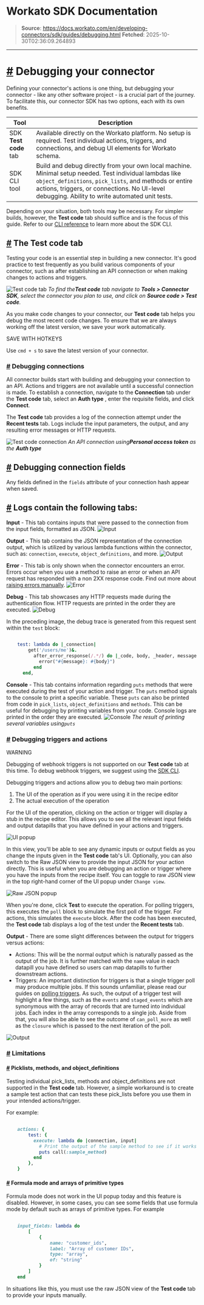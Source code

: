 # Workato SDK Documentation

> **Source**: https://docs.workato.com/en/developing-connectors/sdk/guides/debugging.html
> **Fetched**: 2025-10-30T02:36:09.264893

---

# [#](<#debugging-your-connector>) Debugging your connector

Defining your connector's actions is one thing, but debugging your connector - like any other software project - is a crucial part of the journey. To facilitate this, our connector SDK has two options, each with its own benefits.

Tool | Description  
---|---  
SDK **Test code** tab | Available directly on the Workato platform. No setup is required. Test individual actions, triggers, and connections, and debug UI elements for Workato schema.  
SDK CLI tool | Build and debug directly from your own local machine. Minimal setup needed. Test individual lambdas like `object_definitions`, `pick_lists`, and methods or entire actions, triggers, or connections. No UI-level debugging. Ability to write automated unit tests.  

Depending on your situation, both tools may be necessary. For simpler builds, however, the **Test code** tab should suffice and is the focus of this guide. Refer to our [CLI reference](</developing-connectors/sdk/cli.html#sdk-cli>) to learn more about the SDK CLI.

## [#](<#the-test-code-tab>) The Test code tab

Testing your code is an essential step in building a new connector. It's good practice to test frequently as you build various components of your connector, such as after establishing an API connection or when making changes to actions and triggers.

![Test code tab](/assets/img/test-code-tab.d957a3fd.png) _To find the**Test code** tab navigate to **Tools > Connector SDK**, select the connector you plan to use, and click on **Source code > Test code**._

As you make code changes to your connector, our **Test code** tab helps you debug the most recent code changes. To ensure that we are always working off the latest version, we save your work automatically.

SAVE WITH HOTKEYS

Use `cmd + s` to save the latest version of your connector.

### [#](<#debugging-connections>) Debugging connections

All connector builds start with building and debugging your connection to an API. Actions and triggers are not available until a successful connection is made. To establish a connection, navigate to the **Connection** tab under the **Test code** tab, select an **Auth type** , enter the requisite fields, and click **Connect**.

The **Test code** tab provides a log of the connection attempt under the **Recent tests** tab. Logs include the input parameters, the output, and any resulting error messages or HTTP requests.

![Test code connection](/assets/img/test-code-connection-fields.7d00ab2f.png) _An API connection using**Personal access token** as the **Auth type**_

## [#](<#debugging-connection-fields>) Debugging connection fields

Any fields defined in the `fields` attribute of your connection hash appear when saved.

## [#](<#logs-contain-the-following-tabs>) Logs contain the following tabs:

**Input** \- This tab contains inputs that were passed to the connection from the input fields, formatted as JSON. ![Input](/assets/img/test-code-connection-input.31d4b525.png)

**Output** \- This tab contains the JSON representation of the connection output, which is utilized by various lambda functions within the connector, such as: `connection`, `execute`, `object_definitions`, and more. ![Output](/assets/img/test-code-connection-output.27a638aa.png)

**Error** \- This tab is only shown when the connector encounters an error. Errors occur when you use a method to raise an error or when an API request has responded with a non 2XX response code. Find out more about [raising errors manually](</developing-connectors/sdk/guides/error-handling.html#validating-inputs>). ![Error](/assets/img/test-code-connection-error.365130de.png)

**Debug** \- This tab showcases any HTTP requests made during the authentication flow. HTTP requests are printed in the order they are executed. ![Debug](/assets/img/test-code-connection-debug.76f1fe5a.png)

In the preceding image, the debug trace is generated from this request sent within the `test` block:
```ruby
 
    test: lambda do |_connection|
        get('/users/me')&.
          after_error_response(/.*/) do |_code, body, _header, message|
            error("#{message}: #{body}")
          end
      end,


```

**Console** \- This tab contains information regarding `puts` methods that were executed during the test of your action and trigger. The `puts` method signals to the console to print a specific variable. These `puts` can also be printed from code in `pick_lists`, `object_definitions` and `methods`. This can be useful for debugging by printing variables from your code. Console logs are printed in the order they are executed. ![Console](/assets/img/debugger-connection-console.cc8cc59d.png) _The result of printing several variables using`puts`_

### [#](<#debugging-triggers-and-actions>) Debugging triggers and actions

WARNING

Debugging of webhook triggers is not supported on our **Test code** tab at this time. To debug webhook triggers, we suggest using the [SDK CLI](</developing-connectors/sdk/cli.html#sdk-cli>).

Debugging triggers and actions allow you to debug two main portions:

  1. The UI of the operation as if you were using it in the recipe editor
  2. The actual execution of the operation

For the UI of the operation, clicking on the action or trigger will display a stub in the recipe editor. This allows you to see all the relevant input fields and output datapills that you have defined in your actions and triggers.

![UI popup](/assets/img/debugger-operation-ui.44ff375e.png)

In this view, you'll be able to see any dynamic inputs or output fields as you change the inputs given in the **Test code** tab's UI. Optionally, you can also switch to the Raw JSON view to provide the input JSON for your action directly. This is useful when you are debugging an action or trigger where you have the inputs from the recipe itself. You can toggle to raw JSON view in the top right-hand corner of the UI popup under `Change view`.

![Raw JSON popup](/assets/img/debugger-operation-raw-json.140247ad.png)

When you're done, click **Test** to execute the operation. For polling triggers, this executes the `poll` block to simulate the first poll of the trigger. For actions, this simulates the `execute` block. After the code has been executed, the **Test code** tab displays a log of the test under the **Recent tests** tab.

**Output** \- There are some slight differences between the output for triggers versus actions:

  * Actions: This will be the normal output which is naturally passed as the output of the job. It is further matched with the `name` value in each datapill you have defined so users can map datapills to further downstream actions.
  * Triggers: An important distinction for triggers is that a single trigger poll may produce multiple jobs. If this sounds unfamiliar, please read our guides on [polling triggers](</developing-connectors/sdk/guides/building-triggers/poll.html#how-to-guides-polling-trigger>). As such, the output of a trigger test will highlight a few things, such as the `events` and `staged_events` which are synonymous with the array of records that are turned into individual jobs. Each index in the array corresponds to a single job. Aside from that, you will also be able to see the outcome of `can_poll_more` as well as the `closure` which is passed to the next iteration of the poll.

![Output](/assets/img/debugger-operation-output.6759a239.png)

### [#](<#limitations>) Limitations

#### [#](<#picklists-methods-and-object-definitions>) Picklists, methods, and object_definitions

Testing individual pick_lists, methods and object_definitions are not supported in the **Test code** tab. However, a simple workaround is to create a sample test action that can tests these pick_lists before you use them in your intended actions/trigger.

For example:
```ruby
 
    actions: {
        test: {
          execute: lambda do |connection, input|
            # Print the output of the sample method to see if it works as intended
            puts call(:sample_method)
          end
        },
    }


```

#### [#](<#formula-mode-and-arrays-of-primitive-types>) Formula mode and arrays of primitive types

Formula mode does not work in the UI popup today and this feature is disabled. However, in some cases, you can see some fields that use formula mode by default such as arrays of primitive types. For example
```ruby
 
    input_fields: lambda do 
        [
            {
                name: "customer_ids",
                label: "Array of customer IDs",
                type: "array",
                of: "string"
            }
        ]
    end


```

In situations like this, you must use the raw JSON view of the **Test code** tab to provide your inputs manually.
